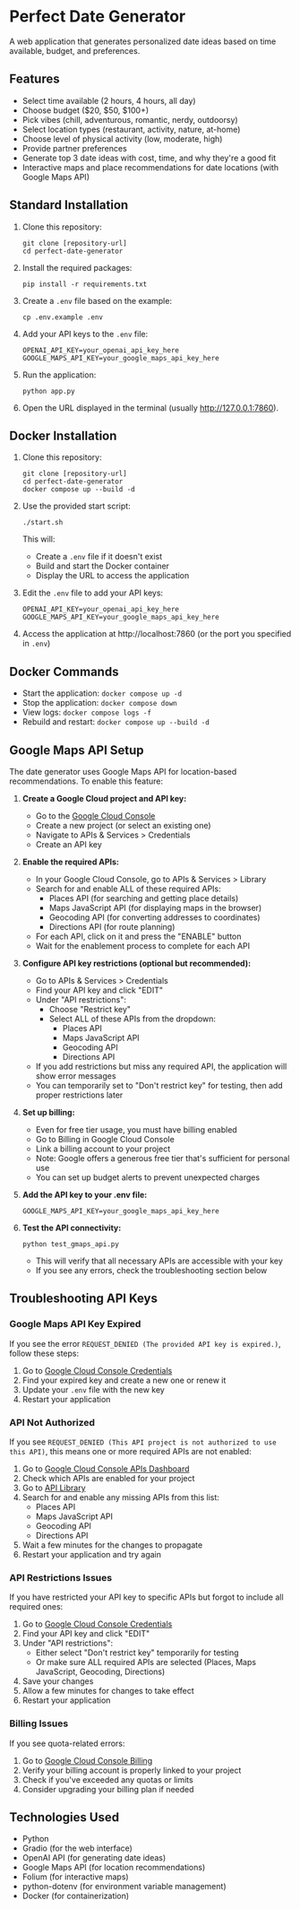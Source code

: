 # Perfect Date Generator

A web application that generates personalized date ideas based on time available, budget, and preferences.

## Features

- Select time available (2 hours, 4 hours, all day)
- Choose budget ($20, $50, $100+)
- Pick vibes (chill, adventurous, romantic, nerdy, outdoorsy)
- Select location types (restaurant, activity, nature, at-home)
- Choose level of physical activity (low, moderate, high)
- Provide partner preferences
- Generate top 3 date ideas with cost, time, and why they're a good fit
- Interactive maps and place recommendations for date locations (with Google Maps API)

## Standard Installation

1. Clone this repository:
   ```
   git clone [repository-url]
   cd perfect-date-generator
   ```

2. Install the required packages:
   ```
   pip install -r requirements.txt
   ```

3. Create a `.env` file based on the example:
   ```
   cp .env.example .env
   ```

4. Add your API keys to the `.env` file:
   ```
   OPENAI_API_KEY=your_openai_api_key_here
   GOOGLE_MAPS_API_KEY=your_google_maps_api_key_here
   ```

5. Run the application:
   ```
   python app.py
   ```

6. Open the URL displayed in the terminal (usually http://127.0.0.1:7860).

## Docker Installation

1. Clone this repository:
   ```
   git clone [repository-url]
   cd perfect-date-generator
   docker compose up --build -d
   ```

2. Use the provided start script:
   ```
   ./start.sh
   ```
   This will:
   - Create a `.env` file if it doesn't exist
   - Build and start the Docker container
   - Display the URL to access the application

3. Edit the `.env` file to add your API keys:
   ```
   OPENAI_API_KEY=your_openai_api_key_here
   GOOGLE_MAPS_API_KEY=your_google_maps_api_key_here
   ```

4. Access the application at http://localhost:7860 (or the port you specified in `.env`)

## Docker Commands

- Start the application: `docker compose up -d`
- Stop the application: `docker compose down`
- View logs: `docker compose logs -f`
- Rebuild and restart: `docker compose up --build -d`

## Google Maps API Setup

The date generator uses Google Maps API for location-based recommendations. To enable this feature:

1. **Create a Google Cloud project and API key:**
   - Go to the [Google Cloud Console](https://console.cloud.google.com/)
   - Create a new project (or select an existing one)
   - Navigate to APIs & Services > Credentials
   - Create an API key

2. **Enable the required APIs:**
   - In your Google Cloud Console, go to APIs & Services > Library
   - Search for and enable ALL of these required APIs:
     - Places API (for searching and getting place details)
     - Maps JavaScript API (for displaying maps in the browser)
     - Geocoding API (for converting addresses to coordinates)
     - Directions API (for route planning)
   - For each API, click on it and press the "ENABLE" button
   - Wait for the enablement process to complete for each API

3. **Configure API key restrictions (optional but recommended):**
   - Go to APIs & Services > Credentials
   - Find your API key and click "EDIT"
   - Under "API restrictions":
     - Choose "Restrict key"
     - Select ALL of these APIs from the dropdown:
       - Places API
       - Maps JavaScript API
       - Geocoding API
       - Directions API
   - If you add restrictions but miss any required API, the application will show error messages
   - You can temporarily set to "Don't restrict key" for testing, then add proper restrictions later

4. **Set up billing:**
   - Even for free tier usage, you must have billing enabled
   - Go to Billing in Google Cloud Console
   - Link a billing account to your project
   - Note: Google offers a generous free tier that's sufficient for personal use
   - You can set up budget alerts to prevent unexpected charges

5. **Add the API key to your .env file:**
   ```
   GOOGLE_MAPS_API_KEY=your_google_maps_api_key_here
   ```

6. **Test the API connectivity:**
   ```
   python test_gmaps_api.py
   ```
   - This will verify that all necessary APIs are accessible with your key
   - If you see any errors, check the troubleshooting section below

## Troubleshooting API Keys

### Google Maps API Key Expired

If you see the error `REQUEST_DENIED (The provided API key is expired.)`, follow these steps:

1. Go to [Google Cloud Console Credentials](https://console.cloud.google.com/apis/credentials)
2. Find your expired key and create a new one or renew it
3. Update your `.env` file with the new key
4. Restart your application

### API Not Authorized

If you see `REQUEST_DENIED (This API project is not authorized to use this API)`, this means one or more required APIs are not enabled:

1. Go to [Google Cloud Console APIs Dashboard](https://console.cloud.google.com/apis/dashboard)
2. Check which APIs are enabled for your project
3. Go to [API Library](https://console.cloud.google.com/apis/library)
4. Search for and enable any missing APIs from this list:
   - Places API
   - Maps JavaScript API
   - Geocoding API
   - Directions API
5. Wait a few minutes for the changes to propagate
6. Restart your application and try again

### API Restrictions Issues

If you have restricted your API key to specific APIs but forgot to include all required ones:

1. Go to [Google Cloud Console Credentials](https://console.cloud.google.com/apis/credentials)
2. Find your API key and click "EDIT"
3. Under "API restrictions":
   - Either select "Don't restrict key" temporarily for testing
   - Or make sure ALL required APIs are selected (Places, Maps JavaScript, Geocoding, Directions)
4. Save your changes
5. Allow a few minutes for changes to take effect
6. Restart your application

### Billing Issues

If you see quota-related errors:

1. Go to [Google Cloud Console Billing](https://console.cloud.google.com/billing)
2. Verify your billing account is properly linked to your project
3. Check if you've exceeded any quotas or limits
4. Consider upgrading your billing plan if needed

## Technologies Used

- Python
- Gradio (for the web interface)
- OpenAI API (for generating date ideas)
- Google Maps API (for location recommendations)
- Folium (for interactive maps)
- python-dotenv (for environment variable management)
- Docker (for containerization)